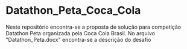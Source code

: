 # Datathon_Peta_Coca_Cola
Neste repositório encontra-se a proposta de solução para competição Datathon Peta organizada pela Coca Cola Brasil. No arquivo "Datathon_Peta.docx" encontra-se a descrição do desafio
